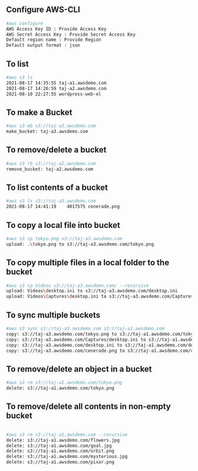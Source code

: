 ## Configure AWS-CLI

```sh
#aws configure
AWS Access Key ID : Provide Access Key
AWS Secret Access Key : Provide Secret Access Key
Default region name : Provide Region
Default output format : json
```

## To list

```sh
#aws s3 ls
2021-08-17 14:35:55 taj-a1.awsdemo.com
2021-08-17 14:26:59 taj-a2.awsdemo.com
2021-08-10 22:27:55 wordpress-web-el
```

## To make a Bucket
```sh
#aws s3 mb s3://taj-a3.awsdemo.com
make_bucket: taj-a3.awsdemo.com
```

## To remove/delete a bucket
```sh
#aws s3 rb s3://taj-a2.awsdemo.com
remove_bucket: taj-a2.awsdemo.com
```

## To list contents of a bucket
```sh
#aws s3 ls s3://taj-a3.awsdemo.com
2021-08-17 14:41:19    4017575 cenerade.png

```
## To copy a local file into bucket 
```sh
#aws s3 cp tokyo.png s3://taj-a3.awsdemo.com
upload: .\tokyo.png to s3://taj-a3.awsdemo.com/tokyo.png

```
## To copy multiple files in a local folder to the bucket
```sh
#aws s3 cp Videos s3://taj-a3.awsdemo.com/ --recursive
upload: Videos\desktop.ini to s3://taj-a3.awsdemo.com/desktop.ini
upload: Videos\Captures\desktop.ini to s3://taj-a3.awsdemo.com/Captures/desktop.ini

```

## To sync multiple buckets
```sh
#aws s3 sync s3://taj-a3.awsdemo.com s3://taj-a1.awsdemo.com
copy: s3://taj-a3.awsdemo.com/tokyo.png to s3://taj-a1.awsdemo.com/tokyo.png
copy: s3://taj-a3.awsdemo.com/Captures/desktop.ini to s3://taj-a1.awsdemo.com/Captures/desktop.ini
copy: s3://taj-a3.awsdemo.com/desktop.ini to s3://taj-a1.awsdemo.com/desktop.ini
copy: s3://taj-a3.awsdemo.com/cenerade.png to s3://taj-a1.awsdemo.com/cenerade.png

```
## To remove/delete an object in a bucket

```sh
#aws s3 rm s3://taj-a1.awsdemo.com/tokyo.png
delete: s3://taj-a1.awsdemo.com/tokyo.png

```

## To remove/delete all contents in non-empty bucket

```sh

#aws s3 rm s3://taj-a1.awsdemo.com --recursive
delete: s3://taj-a1.awsdemo.com/flowers.jpg
delete: s3://taj-a1.awsdemo.com/goal.jpg
delete: s3://taj-a1.awsdemo.com/orbit.png
delete: s3://taj-a1.awsdemo.com/mysterious.jpg
delete: s3://taj-a1.awsdemo.com/pixar.png

```
